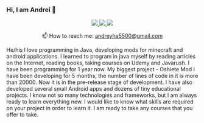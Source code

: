 ### Hi, I am Andrei 👋

<p align='center'>
   <a href="https://www.linkedin.com/in/dretha/">
       <img src="https://img.shields.io/badge/linkedin-%230077B5.svg?&style=for-the-badge&logo=linkedin&logoColor=white"/>
   </a>
   <a href="https://t.me/drethaf">
       <img src="https://img.shields.io/badge/Telegram-2CA5E0?style=for-the-badge&logo=telegram&logoColor=white"/>
   </a>
   <a href="https://vk.com/dretha">
       <img src="https://img.shields.io/badge/вконтакте-%232E87FB.svg?&style=for-the-badge&logo=vk&logoColor=white"/>
   </a>
<p align='center'>
   📫 How to reach me: <a href='mailto:andreyha5500@gmail.com'>andreyha5500@gmail.com</a>
</p>

He/his
I love programming in Java, developing mods for minecraft and android applications. I learned to program in java myself by reading articles on the Internet, reading books, taking courses on Udemy and Javarush. I have been programming for 1 year now. My biggest project - Oshiete Mod I have been developing for 5 months, the number of lines of code in it is more than 20000. Now it is in the pre-release stage of development. I have also developed several small Android apps and dozens of tiny educational projects.
I know not so many technologies and frameworks, but I am always ready to learn everything new. I would like to know what skills are required on your project in order to learn it. I am ready to take any courses that you offer to take.

<!--
**Dretha/Dretha** is a ✨ _special_ ✨ repository because its `README.md` (this file) appears on your GitHub profile.

Here are some ideas to get you started:

- 🔭 I’m currently working on a mod for minecraft - Oshiete-mod
- 🌱 I’m currently learning ...
- 👯 I’m looking to collaborate on ...
- 🤔 I’m looking for help with ...
- 💬 Ask me about ...
- 📫 How to reach me: ...
- 😄 Pronouns: ...
- ⚡ Fun fact: ...
-->
